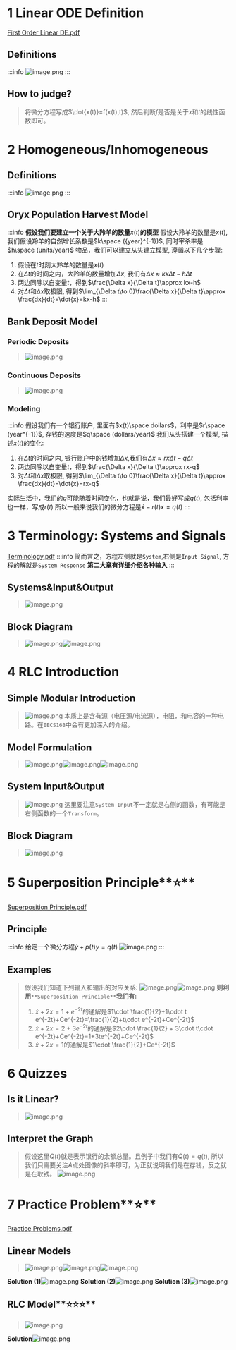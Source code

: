 # 1 Linear ODE Definition
[First Order Linear DE.pdf](https://www.yuque.com/attachments/yuque/0/2022/pdf/12393765/1658224539144-bec6be84-5a5b-4e04-9817-8a42a650874f.pdf)
## Definitions
:::info
![image.png](./1.5_Linear_ODE's.assets/20230508_1307474615.png)
:::


## How to judge?
> 将微分方程写成$\dot{x(t)}=f(x(t),t)$, 然后判断$f$是否是关于$x$和$t$的线性函数即可。


# 2 Homogeneous/Inhomogeneous
## Definitions
:::info
![image.png](./1.5_Linear_ODE's.assets/20230508_1307475157.png)
:::

## Oryx Population Harvest Model
:::info
**假设我们要建立一个关于大羚羊的数量**$x(t)$**的模型**
假设大羚羊的数量是$x(t)$, 我们假设羚羊的自然增长系数是$k\space ({year}^{-1})$, 同时宰杀率是$h\space (units/year)$
物品，我们可以建立从头建立模型, 遵循以下几个步骤:

1. 假设在$t$时刻大羚羊的数量是$x(t)$
2. 在$\Delta t$的时间之内，大羚羊的数量增加$\Delta x$, 我们有$\Delta x \approx kx\Delta t-h\Delta t$
3. 两边同除以自变量$t$，得到$\frac{\Delta x}{\Delta t}\approx kx-h$
4. 对$\Delta t$和$\Delta x$取极限, 得到$\lim_{\Delta t\to 0}\frac{\Delta x}{\Delta t}\approx \frac{dx}{dt}=\dot{x}=kx-h$
:::


## Bank Deposit Model
### Periodic Deposits
> ![image.png](./1.5_Linear_ODE's.assets/20230508_1307475751.png)




### Continuous Deposits
> ![image.png](./1.5_Linear_ODE's.assets/20230508_1307471461.png)




### Modeling
:::info
假设我们有一个银行账户, 里面有$x(t)\space dollars$，利率是$r\space (year^{-1})$, 存钱的速度是$q\space (dollars/year)$
我们从头搭建一个模型, 描述$x(t)$的变化:

1. 在$\Delta t$的时间之内, 银行账户中的钱增加$\Delta x$,我们有$\Delta x\approx rx\Delta t-q\Delta t$
2. 两边同除以自变量$t$，得到$\frac{\Delta x}{\Delta t}\approx rx-q$
3. 对$\Delta t$和$\Delta x$取极限, 得到$\lim_{\Delta t\to 0}\frac{\Delta x}{\Delta t}\approx \frac{dx}{dt}=\dot{x}=rx-q$

实际生活中，我们的$q$可能随着时间变化，也就是说，我们最好写成$q(t)$, 包括利率也一样，写成$r(t)$
所以一般来说我们的微分方程是$\dot{x}-r(t)x=q(t)$
:::



# 3 Terminology: Systems and Signals
[Terminology.pdf](https://www.yuque.com/attachments/yuque/0/2022/pdf/12393765/1658228946361-edd59fd8-4564-4ab7-9ec5-856d39551999.pdf)
:::info
简而言之，方程左侧就是`System`,右侧是`Input Signal`, 方程的解就是`System Response`
**第二大章有详细介绍各种输入**
:::

## Systems&Input&Output
> ![image.png](./1.5_Linear_ODE's.assets/20230508_1307475359.png)



## Block Diagram
> ![image.png](./1.5_Linear_ODE's.assets/20230508_1307476853.png)![image.png](./1.5_Linear_ODE's.assets/20230508_1307477053.png)


# 4 RLC Introduction
## Simple Modular Introduction
> ![image.png](./1.5_Linear_ODE's.assets/20230508_1307478769.png)
> 本质上是含有源（电压源/电流源），电阻，和电容的一种电路。在`EECS16B`中会有更加深入的介绍。



## Model Formulation
> ![image.png](./1.5_Linear_ODE's.assets/20230508_1307479439.png)![image.png](./1.5_Linear_ODE's.assets/20230508_1307485108.png)![image.png](./1.5_Linear_ODE's.assets/20230508_1307485149.png)



## System Input&Output
> ![image.png](./1.5_Linear_ODE's.assets/20230508_1307488502.png)
> 这里要注意`System Input`不一定就是右侧的函数，有可能是右侧函数的一个`Transform`。



## Block Diagram
> ![image.png](./1.5_Linear_ODE's.assets/20230508_1307481923.png)


# 5 Superposition Principle**⭐**
[Superposition Principle.pdf](https://www.yuque.com/attachments/yuque/0/2022/pdf/12393765/1658229198260-0ed2ede8-6d65-4fff-ad82-91bfc3d389cd.pdf)
## Principle
:::info
给定一个微分方程$\dot{y}+p(t)y=q(t)$
![image.png](./1.5_Linear_ODE's.assets/20230508_1307486057.png)
:::


## Examples
> 假设我们知道下列输入和输出的对应关系:
> ![image.png](./1.5_Linear_ODE's.assets/20230508_1307488717.png)![image.png](./1.5_Linear_ODE's.assets/20230508_1307486879.png)
> **则利用**`**Superposition Principle**`**我们有:**
> 1. $\dot{x}+2x=1+e^{-2t}$的通解是$1\cdot \frac{1}{2}+1\cdot t e^{-2t}+Ce^{-2t}=\frac{1}{2}+t\cdot e^{-2t}+Ce^{-2t}$
> 2. $\dot{x}+2x=2+3e^{-2t}$的通解是$2\cdot \frac{1}{2} + 3\cdot t\cdot e^{-2t}+Ce^{-2t}=1+3te^{-2t}+Ce^{-2t}$
> 3. $\dot{x}+2x=1$的通解是$1\cdot \frac{1}{2}+Ce^{-2t}$

 

# 6 Quizzes
## Is it Linear?
> ![image.png](./1.5_Linear_ODE's.assets/20230508_1307488378.png)




## Interpret the Graph
> 假设这里$Q(t)$就是表示银行的余额总量。且例子中我们有$\dot{Q}(t)=q(t)$, 所以我们只需要关注$A$点处图像的斜率即可，为正就说明我们是在存钱，反之就是在取钱。
> ![image.png](./1.5_Linear_ODE's.assets/20230508_1307482215.png)



# 7 Practice Problem**⭐**
[Practice Problems.pdf](https://www.yuque.com/attachments/yuque/0/2022/pdf/12393765/1658229400728-c0dcc907-712e-4a6a-bc80-fe21ef2bda38.pdf)

## Linear Models
> ![image.png](./1.5_Linear_ODE's.assets/20230508_1307485181.png)![image.png](./1.5_Linear_ODE's.assets/20230508_1307488428.png)![image.png](./1.5_Linear_ODE's.assets/20230508_1307489252.png)

**Solution (1)**![image.png](./1.5_Linear_ODE's.assets/20230508_1307482160.png)
**Solution (2)**![image.png](./1.5_Linear_ODE's.assets/20230508_1307493651.png)
**Solution (3)**![image.png](./1.5_Linear_ODE's.assets/20230508_1307495471.png)


## RLC Model**⭐⭐⭐**
> ![image.png](./1.5_Linear_ODE's.assets/20230508_1307498125.png)

**Solution**![image.png](./1.5_Linear_ODE's.assets/20230508_1307499259.png)
